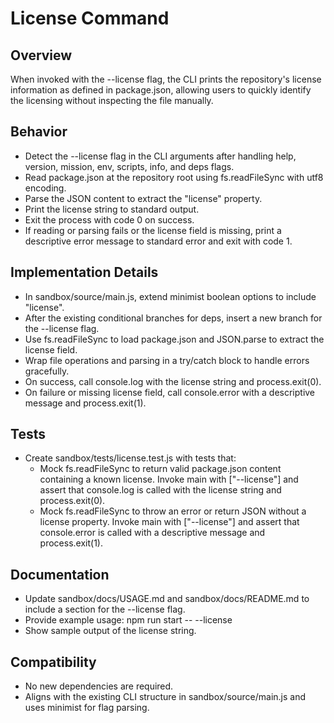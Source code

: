 # License Command

## Overview
When invoked with the --license flag, the CLI prints the repository's license information as defined in package.json, allowing users to quickly identify the licensing without inspecting the file manually.

## Behavior

- Detect the --license flag in the CLI arguments after handling help, version, mission, env, scripts, info, and deps flags.
- Read package.json at the repository root using fs.readFileSync with utf8 encoding.
- Parse the JSON content to extract the "license" property.
- Print the license string to standard output.
- Exit the process with code 0 on success.
- If reading or parsing fails or the license field is missing, print a descriptive error message to standard error and exit with code 1.

## Implementation Details

- In sandbox/source/main.js, extend minimist boolean options to include "license".
- After the existing conditional branches for deps, insert a new branch for the --license flag.
- Use fs.readFileSync to load package.json and JSON.parse to extract the license field.
- Wrap file operations and parsing in a try/catch block to handle errors gracefully.
- On success, call console.log with the license string and process.exit(0).
- On failure or missing license field, call console.error with a descriptive message and process.exit(1).

## Tests

- Create sandbox/tests/license.test.js with tests that:
  - Mock fs.readFileSync to return valid package.json content containing a known license. Invoke main with ["--license"] and assert that console.log is called with the license string and process.exit(0).
  - Mock fs.readFileSync to throw an error or return JSON without a license property. Invoke main with ["--license"] and assert that console.error is called with a descriptive message and process.exit(1).

## Documentation

- Update sandbox/docs/USAGE.md and sandbox/docs/README.md to include a section for the --license flag.
- Provide example usage:
  npm run start -- --license
- Show sample output of the license string.

## Compatibility

- No new dependencies are required.
- Aligns with the existing CLI structure in sandbox/source/main.js and uses minimist for flag parsing.